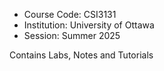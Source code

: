 - Course Code: CSI3131
- Institution: University of Ottawa
- Session: Summer 2025

Contains Labs, Notes and Tutorials